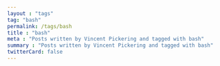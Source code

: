 ```yaml
---
layout : "tags"
tag: "bash"
permalink: /tags/bash
title : "bash"
meta : "Posts written by Vincent Pickering and tagged with bash"
summary : "Posts written by Vincent Pickering and tagged with bash"
twitterCard: false
---
```

